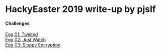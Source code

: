 # HackyEaster 2019 write-up by pjslf

#### Challenges

[Egg 01: Twisted](challenges/egg01/README.md)  
[Egg 02: Just Watch](challenges/egg02/README.md)  
[Egg 03: Sloppy Encryption](challenges/egg03/README.md)  
